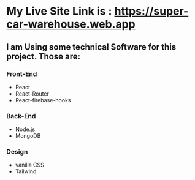 # My Live Site Link is :  https://super-car-warehouse.web.app
## I am Using some technical Software for this project. Those are:
### Front-End
- React 
- React-Router
- React-firebase-hooks

### Back-End
- Node.js
- MongoDB
### Design
- vanilla CSS
- Tailwind

